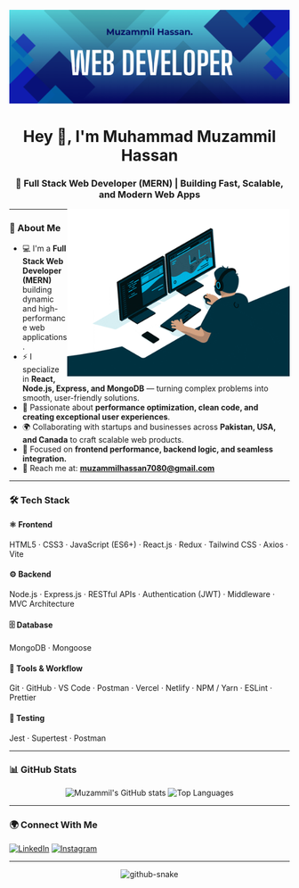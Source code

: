 ![Header](https://github.com/MuzammilTheRealDev/MuzammilTheRealDev/blob/main/My%20Header.png)

<h1 align="center">Hey 👋, I'm Muhammad Muzammil Hassan</h1>
<h3 align="center">🚀 Full Stack Web Developer (MERN) | Building Fast, Scalable, and Modern Web Apps</h3>

<img align="right" alt="Coding" width="400" src="giphy.gif" />

---

### 💫 About Me
- 💻 I'm a **Full Stack Web Developer (MERN)** building dynamic and high-performance web applications.  
- ⚡ I specialize in **React, Node.js, Express, and MongoDB** — turning complex problems into smooth, user-friendly solutions.  
- 🧠 Passionate about **performance optimization, clean code, and creating exceptional user experiences**.  
- 🌍 Collaborating with startups and businesses across **Pakistan, USA, and Canada** to craft scalable web products.  
- 🎯 Focused on **frontend performance, backend logic, and seamless integration.**  
- 📩 Reach me at: **muzammilhassan7080@gmail.com**

---

### 🛠️ Tech Stack

#### ⚛️ **Frontend**
HTML5 · CSS3 · JavaScript (ES6+) · React.js · Redux · Tailwind CSS · Axios · Vite  

#### ⚙️ **Backend**
Node.js · Express.js · RESTful APIs · Authentication (JWT) · Middleware · MVC Architecture  

#### 🗄️ **Database**
MongoDB · Mongoose  

#### 🧰 **Tools & Workflow**
Git · GitHub · VS Code · Postman · Vercel · Netlify · NPM / Yarn · ESLint · Prettier  

#### 🧪 **Testing**
Jest · Supertest · Postman  

---

### 📊 GitHub Stats
<p align="center">
  <img src="https://github-readme-stats.vercel.app/api?username=MuzammilTheRealDev&show_icons=true&theme=tokyonight" alt="Muzammil's GitHub stats" width="48%" />
  <img src="https://github-readme-stats.vercel.app/api/top-langs/?username=MuzammilTheRealDev&layout=compact&theme=tokyonight" alt="Top Languages" />
</p>

---

### 🌍 Connect With Me
<p align="left">
  <a href="https://www.linkedin.com/in/muzammiltherealdev" target="blank"><img align="center" src="https://raw.githubusercontent.com/rahuldkjain/github-profile-readme-generator/master/src/images/icons/Social/linked-in-alt.svg" alt="LinkedIn" height="30" width="40" /></a>
  <a href="https://instagram.com/muzammilhassan786" target="blank"><img align="center" src="https://raw.githubusercontent.com/rahuldkjain/github-profile-readme-generator/master/src/images/icons/Social/instagram.svg" alt="Instagram" height="30" width="40" /></a>
</p>

---

<p align="center">
  <img alt="github-snake" src="https://cdn.jsdelivr.net/gh/aayushchouhan24/aayushchouhan24@output/github-contribution-grid-snake-dark.svg" />
</p>
